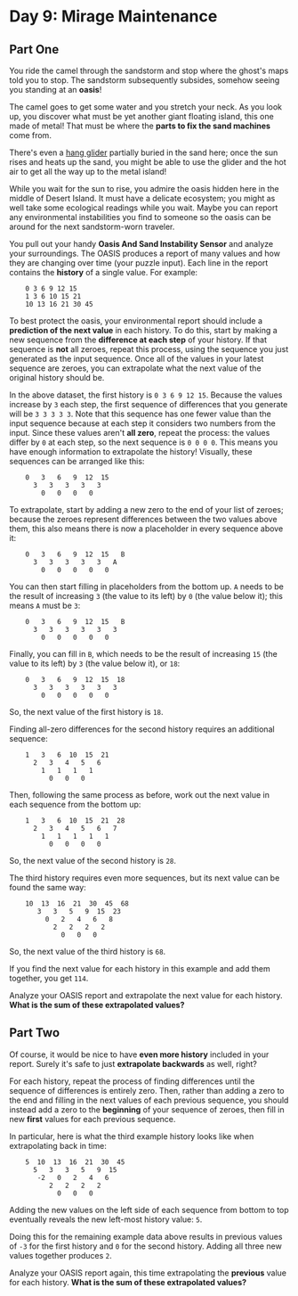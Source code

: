 # Day 9: Mirage Maintenance

## Part One

You ride the camel through the sandstorm and stop where the ghost's maps
told you to stop. The sandstorm subsequently subsides, somehow seeing
you standing at an **oasis**!

The camel goes to get some water and you stretch your neck. As you look
up, you discover what must be yet another giant floating island, this
one made of metal! That must be where the **parts to fix the sand
machines** come from.

There's even a [hang glider](https://en.wikipedia.org/wiki/Hang_gliding)
partially buried in the sand here; once the sun rises and heats up the
sand, you might be able to use the glider and the hot air to get all the
way up to the metal island!

While you wait for the sun to rise, you admire the oasis hidden here in
the middle of Desert Island. It must have a delicate ecosystem; you
might as well take some ecological readings while you wait. Maybe you
can report any environmental instabilities you find to someone so the
oasis can be around for the next sandstorm-worn traveler.

You pull out your handy **Oasis And Sand Instability Sensor** and analyze
your surroundings. The OASIS produces a report of many values and how
they are changing over time (your puzzle input). Each line in the report
contains the **history** of a single value. For example:

```
    0 3 6 9 12 15
    1 3 6 10 15 21
    10 13 16 21 30 45
```

To best protect the oasis, your environmental report should include a
**prediction of the next value** in each history. To do this, start by
making a new sequence from the **difference at each step** of your
history. If that sequence is **not** all zeroes, repeat this process,
using the sequence you just generated as the input sequence. Once all of
the values in your latest sequence are zeroes, you can extrapolate what
the next value of the original history should be.

In the above dataset, the first history is `0 3 6 9 12 15`. Because the
values increase by `3` each step, the first sequence of differences that
you generate will be `3 3 3 3 3`. Note that this sequence has one fewer
value than the input sequence because at each step it considers two
numbers from the input. Since these values aren't **all zero**, repeat the
process: the values differ by `0` at each step, so the next sequence is
`0 0 0 0`. This means you have enough information to extrapolate the
history! Visually, these sequences can be arranged like this:

```
    0   3   6   9  12  15
      3   3   3   3   3
        0   0   0   0
```

To extrapolate, start by adding a new zero to the end of your list of
zeroes; because the zeroes represent differences between the two values
above them, this also means there is now a placeholder in every sequence
above it:

```
    0   3   6   9  12  15   B
      3   3   3   3   3   A
        0   0   0   0   0
```

You can then start filling in placeholders from the bottom up. `A` needs
to be the result of increasing `3` (the value to its left) by `0` (the
value below it); this means `A` must be `3`:

```
    0   3   6   9  12  15   B
      3   3   3   3   3   3
        0   0   0   0   0
```

Finally, you can fill in `B`, which needs to be the result of increasing
`15` (the value to its left) by `3` (the value below it), or `18`:

```
    0   3   6   9  12  15  18
      3   3   3   3   3   3
        0   0   0   0   0
```

So, the next value of the first history is `18`.

Finding all-zero differences for the second history requires an
additional sequence:

```
    1   3   6  10  15  21
      2   3   4   5   6
        1   1   1   1
          0   0   0
```

Then, following the same process as before, work out the next value in
each sequence from the bottom up:

```
    1   3   6  10  15  21  28
      2   3   4   5   6   7
        1   1   1   1   1
          0   0   0   0
```

So, the next value of the second history is `28`.

The third history requires even more sequences, but its next value can
be found the same way:

```
    10  13  16  21  30  45  68
       3   3   5   9  15  23
         0   2   4   6   8
           2   2   2   2
             0   0   0
```

So, the next value of the third history is `68`.

If you find the next value for each history in this example and add them
together, you get `114`.

Analyze your OASIS report and extrapolate the next value for each
history. **What is the sum of these extrapolated values?**

## Part Two

Of course, it would be nice to have **even more history** included in your
report. Surely it's safe to just **extrapolate backwards** as well, right?

For each history, repeat the process of finding differences until the
sequence of differences is entirely zero. Then, rather than adding a
zero to the end and filling in the next values of each previous
sequence, you should instead add a zero to the **beginning** of your
sequence of zeroes, then fill in new **first** values for each previous
sequence.

In particular, here is what the third example history looks like when
extrapolating back in time:

```
    5  10  13  16  21  30  45
      5   3   3   5   9  15
       -2   0   2   4   6
          2   2   2   2
            0   0   0
```

Adding the new values on the left side of each sequence from bottom to
top eventually reveals the new left-most history value: `5`.

Doing this for the remaining example data above results in previous
values of `-3` for the first history and `0` for the second history.
Adding all three new values together produces `2`.

Analyze your OASIS report again, this time extrapolating the **previous**
value for each history. **What is the sum of these extrapolated values?**
